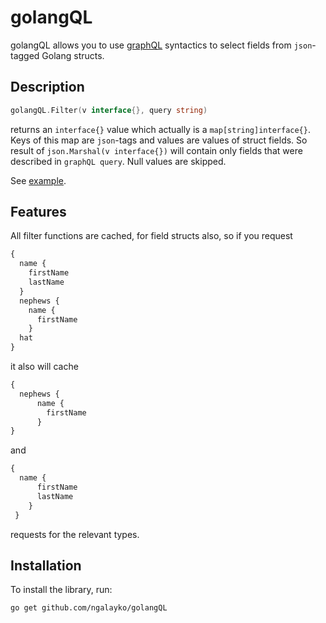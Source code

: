 # golangQL

golangQL allows you to use [graphQL](http://graphql.org/) syntactics to select fields from `json`-tagged Golang structs.

## Description
```go
golangQL.Filter(v interface{}, query string)
``` 
returns an `interface{}` value which actually is a `map[string]interface{}`. Keys of this map are `json`-tags and values are values of struct fields. So result of `json.Marshal(v interface{})` will contain only fields that were described in `graphQL query`. Null values are skipped.

See [example](example/main.go).

## Features
All filter functions are cached, for field structs also, so if you request 
```graphQL
{
  name {
    firstName 
    lastName
  } 
  nephews { 
    name { 
      firstName 
    } 
  hat 
} 
```
it also will cache
```graphQL
{
  nephews { 
      name { 
        firstName 
      } 
}
```
and 
```graphQL
{
  name {
      firstName 
      lastName
    } 
 }
```
requests for the relevant types.

## Installation
To install the library, run:
```bash
go get github.com/ngalayko/golangQL
```
